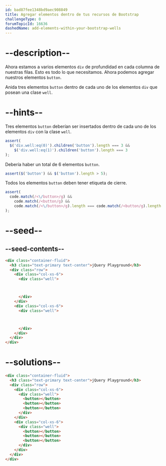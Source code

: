 ```yaml
---
id: bad87fee1348bd9aec908849
title: Agregar elementos dentro de tus recursos de Bootstrap
challengeType: 0
forumTopicId: 16636
dashedName: add-elements-within-your-bootstrap-wells
---
```


# --description--

Ahora estamos a varios elementos `div` de profundidad en cada columna de nuestras filas. Esto es todo lo que necesitamos. Ahora podemos agregar nuestros elementos `button`.

Anida tres elementos `button` dentro de cada uno de los elementos `div` que posean una clase `well`.

# --hints--

Tres elementos `button` deberían ser insertados dentro de cada uno de los elementos `div` con la clase `well`.

```js
assert(
  $('div.well:eq(0)').children('button').length === 3 &&
    $('div.well:eq(1)').children('button').length === 3
);
```

Debería haber un total de 6 elementos `button`.

```js
assert($('button') && $('button').length > 5);
```

Todos los elementos `button` deben tener etiqueta de cierre.

```js
assert(
  code.match(/<\/button>/g) &&
    code.match(/<button/g) &&
    code.match(/<\/button>/g).length === code.match(/<button/g).length
);
```

# --seed--

## --seed-contents--

```html
<div class="container-fluid">
  <h3 class="text-primary text-center">jQuery Playground</h3>
  <div class="row">
    <div class="col-xs-6">
      <div class="well">



      </div>
    </div>
    <div class="col-xs-6">
      <div class="well">



      </div>
    </div>
  </div>
</div>
```

# --solutions--

```html
<div class="container-fluid">
  <h3 class="text-primary text-center">jQuery Playground</h3>
  <div class="row">
    <div class="col-xs-6">
      <div class="well">
        <button></button>
        <button></button>
        <button></button>
      </div>
    </div>
    <div class="col-xs-6">
      <div class="well">
        <button></button>
        <button></button>
        <button></button>
      </div>
    </div>
  </div>
</div>
```
